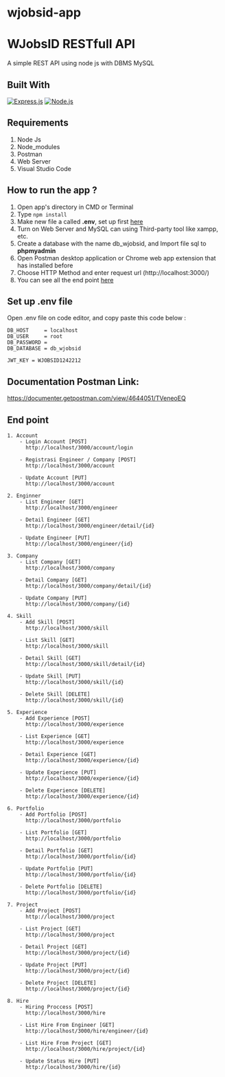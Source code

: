 # wjobsid-app

# WJobsID RESTfull API

A simple REST API using node js with DBMS MySQL

## Built With

[![Express.js](https://img.shields.io/badge/Express.js-4.x-orange.svg?style=rounded-square)](https://expressjs.com/en/starter/installing.html)
[![Node.js](https://img.shields.io/badge/Node.js-v.12.13-green.svg?style=rounded-square)](https://nodejs.org/)

## Requirements

1. Node Js
2. Node_modules
3. Postman
4. Web Server
5. Visual Studio Code

## How to run the app ?

1. Open app's directory in CMD or Terminal
2. Type `npm install`
3. Make new file a called **.env**, set up first [here](#set-up-env-file)
4. Turn on Web Server and MySQL can using Third-party tool like xampp, etc.
5. Create a database with the name db_wjobsid, and Import file sql to **phpmyadmin**
6. Open Postman desktop application or Chrome web app extension that has installed before
7. Choose HTTP Method and enter request url (http://localhost:3000/)
8. You can see all the end point [here](#end-point)

## Set up .env file

Open .env file on code editor, and copy paste this code below :

```
DB_HOST     = localhost
DB_USER     = root
DB_PASSWORD =
DB_DATABASE = db_wjobsid

JWT_KEY = WJOBSID1242212
```

## Documentation Postman Link:

https://documenter.getpostman.com/view/4644051/TVeneoEQ

## End point

```
1. Account
    - Login Account [POST]
      http://localhost/3000/account/login

    - Registrasi Engineer / Company [POST]
      http://localhost/3000/account

    - Update Account [PUT]
      http://localhost/3000/account

2. Enginner
    - List Engineer [GET]
      http://localhost/3000/engineer

    - Detail Engineer [GET]
      http://localhost/3000/engineer/detail/{id}

    - Update Engineer [PUT]
      http://localhost/3000/engineer/{id}

3. Company
    - List Company [GET]
      http://localhost/3000/company

    - Detail Company [GET]
      http://localhost/3000/company/detail/{id}

    - Update Company [PUT]
      http://localhost/3000/company/{id}

4. Skill
    - Add Skill [POST]
      http://localhost/3000/skill

    - List Skill [GET]
      http://localhost/3000/skill

    - Detail Skill [GET]
      http://localhost/3000/skill/detail/{id}

    - Update Skill [PUT]
      http://localhost/3000/skill/{id}

    - Delete Skill [DELETE]
      http://localhost/3000/skill/{id}

5. Experience
    - Add Experience [POST]
      http://localhost/3000/experience

    - List Experience [GET]
      http://localhost/3000/experience

    - Detail Experience [GET]
      http://localhost/3000/experience/{id}

    - Update Experience [PUT]
      http://localhost/3000/experience/{id}

    - Delete Experience [DELETE]
      http://localhost/3000/experience/{id}

6. Portfolio
    - Add Portfolio [POST]
      http://localhost/3000/portfolio

    - List Portfolio [GET]
      http://localhost/3000/portfolio

    - Detail Portfolio [GET]
      http://localhost/3000/portfolio/{id}

    - Update Portfolio [PUT]
      http://localhost/3000/portfolio/{id}

    - Delete Portfolio [DELETE]
      http://localhost/3000/portfolio/{id}

7. Project
    - Add Project [POST]
      http://localhost/3000/project

    - List Project [GET]
      http://localhost/3000/project

    - Detail Project [GET]
      http://localhost/3000/project/{id}

    - Update Project [PUT]
      http://localhost/3000/project/{id}

    - Delete Project [DELETE]
      http://localhost/3000/project/{id}

8. Hire
    - Hiring Proccess [POST]
      http://localhost/3000/hire

    - List Hire From Engineer [GET]
      http://localhost/3000/hire/engineer/{id}

    - List Hire From Project [GET]
      http://localhost/3000/hire/project/{id}

    - Update Status Hire [PUT]
      http://localhost/3000/hire/{id}
```
